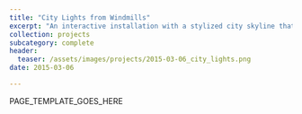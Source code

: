 ```yaml
---
title: "City Lights from Windmills"
excerpt: "An interactive installation with a stylized city skyline that reacts to the wind."
collection: projects
subcategory: complete
header: 
  teaser: /assets/images/projects/2015-03-06_city_lights.png
date: 2015-03-06

---
```


PAGE_TEMPLATE_GOES_HERE
